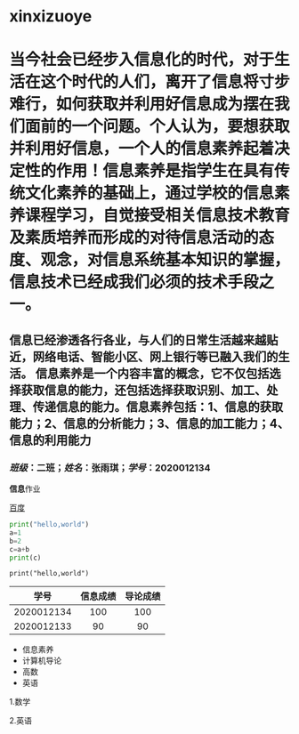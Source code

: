 # xinxizuoye

# 当今社会已经步入信息化的时代，对于生活在这个时代的人们，离开了信息将寸步难行，如何获取并利用好信息成为摆在我们面前的一个问题。个人认为，要想获取并利用好信息，一个人的信息素养起着决定性的作用！信息素养是指学生在具有传统文化素养的基础上，通过学校的信息素养课程学习，自觉接受相关信息技术教育及素质培养而形成的对待信息活动的态度、观念，对信息系统基本知识的掌握，信息技术已经成我们必须的技术手段之一。

## 信息已经渗透各行各业，与人们的日常生活越来越贴近，网络电话、智能小区、网上银行等已融入我们的生活。 信息素养是一个内容丰富的概念，它不仅包括选择获取信息的能力，还包括选择获取识别、加工、处理、传递信息的能力。信息素养包括：1、信息的获取能力；2、信息的分析能力；3、信息的加工能力；4、信息的利用能力

### *班级*：二班；*姓名*：**张雨琪**；*学号*：2020012134

**信息**作业

[百度](https://www.baidu.com)

```python
print("hello,world")
a=1
b=2
c=a+b
print(c)
```

`print("hello,world")`

|    学号    | 信息成绩 | 导论成绩 |
| :--------: | :------: | :------: |
| 2020012134 |   100    |   100    |
| 2020012133 |    90    |    90    |

- 信息素养
- 计算机导论
- 高数
- 英语

1.数学

2.英语





















